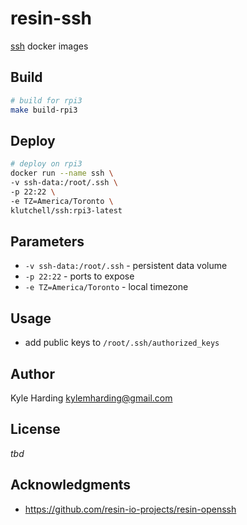 # resin-ssh

[ssh](https://www.ssh.com/ssh/) docker images

## Build

```bash
# build for rpi3
make build-rpi3
```

## Deploy

```bash
# deploy on rpi3
docker run --name ssh \
-v ssh-data:/root/.ssh \
-p 22:22 \
-e TZ=America/Toronto \
klutchell/ssh:rpi3-latest
```

## Parameters

* `-v ssh-data:/root/.ssh` - persistent data volume
* `-p 22:22` - ports to expose
* `-e TZ=America/Toronto` - local timezone

## Usage

* add public keys to `/root/.ssh/authorized_keys`

## Author

Kyle Harding <kylemharding@gmail.com>

## License

_tbd_

## Acknowledgments

* https://github.com/resin-io-projects/resin-openssh

